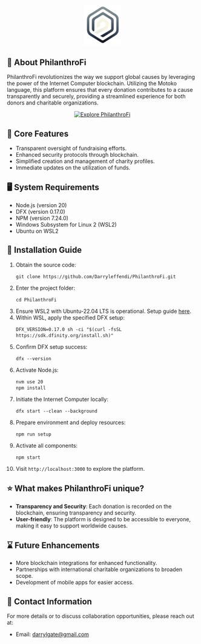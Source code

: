 
<p align="center"><a href="https://identity.ic0.app" target="_blank" rel="noopener noreferrer"><img width="100" src="./src/assets/logo/logo-regular.png" alt="PhilanthroFi Logo"></a> </p>

## 📓 About PhilanthroFi

PhilanthroFi revolutionizes the way we support global causes by leveraging the power of the Internet Computer blockchain. Utilizing the Motoko language, this platform ensures that every donation contributes to a cause transparently and securely, providing a streamlined experience for both donors and charitable organizations.

<p align="center"><a href="https://identity.ic0.app" target="_blank" rel="noopener noreferrer"><img width="800" src="assets/PhilanthroFiPreview.gif" alt="Explore PhilanthroFi"></a></p>

## 📝 Core Features

- Transparent oversight of fundraising efforts.
- Enhanced security protocols through blockchain.
- Simplified creation and management of charity profiles.
- Immediate updates on the utilization of funds.

## 🖥️ System Requirements

- Node.js (version 20)
- DFX (version 0.17.0)
- NPM (version 7.24.0)
- Windows Subsystem for Linux 2 (WSL2)
- Ubuntu on WSL2

## 📜 Installation Guide

1. Obtain the source code:
   ```
   git clone https://github.com/Darryleffendi/PhilanthroFi.git
   ```
2. Enter the project folder:
   ```
   cd PhilanthroFi
   ```
3. Ensure WSL2 with Ubuntu-22.04 LTS is operational. Setup guide [here](https://docs.microsoft.com/en-us/windows/wsl/install).
4. Within WSL, apply the specified DFX setup:
   ```
   DFX_VERSION=0.17.0 sh -ci "$(curl -fsSL https://sdk.dfinity.org/install.sh)"
   ```
5. Confirm DFX setup success:
   ```
   dfx --version
   ```
6. Activate Node.js:
   ```
   nvm use 20
   npm install
   ```
7. Initiate the Internet Computer locally:
   ```
   dfx start --clean --background
   ```
8. Prepare environment and deploy resources:
   ```
   npm run setup
   ```
9. Activate all components:
   ```
   npm start
   ```
10. Visit `http://localhost:3000` to explore the platform.

## ⭐ What makes PhilanthroFi unique?

- **Transparency and Security**: Each donation is recorded on the blockchain, ensuring transparency and security.
- **User-friendly**: The platform is designed to be accessible to everyone, making it easy to support worldwide causes.

## ⌛ Future Enhancements

- More blockchain integrations for enhanced functionality.
- Partnerships with international charitable organizations to broaden scope.
- Development of mobile apps for easier access.

## 📧 Contact Information

For more details or to discuss collaboration opportunities, please reach out at:

- Email: darrylgate@gmail.com

